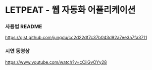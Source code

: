 # LETPEAT - 웹 자동화 어플리케이션

### 사용법 README
https://gist.github.com/jungdu/cc2d22df7c37b043d82a7ee3a7fa3711

### 시연 동영상
https://www.youtube.com/watch?v=cCiiGvOYy28
